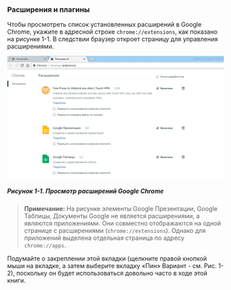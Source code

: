 ### Расширения и плагины

Чтобы просмотреть список установленных расширений в Google Chrome, укажите в адресной строке `chrome://extensions`, как показано на рисунке 1-1. В следствии браузер откроет страницу для управления расширениями.

![Рисунок 1-1. Просмотр расширений Google Chrome](/assets/figure-1-1.png)

##### Рисунок 1-1. _Просмотр расширений Google Chrome_

> **Примечание:**
> На рисунке элементы Google Презентации, Google Таблицы, Документы Google не является расширениями, а являются приложениями. Они совместно отображаются на одной странице с расширениями \(`chrome://extensions`\). Однако для приложений выделена отдельная страница по адресу `chrome://apps`.

Подумайте о закреплении этой вкладки \(щелкните правой кнопкой мыши на вкладке, а затем выберите вкладку «Пин» Вариант - см. Рис. 1-2\), поскольку он будет использоваться довольно часто в ходе этой книги.


